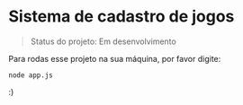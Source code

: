 # Sistema de cadastro de jogos

> Status do projeto: Em desenvolvimento

Para rodas esse projeto na sua máquina, por favor digite:

```
node app.js
```

:)